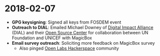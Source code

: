 2018-02-07
==========

* **GPG keysigning**: Signed all keys from FOSDEM event
* **Outreach to DIAL**: Emailed Michael Downey of [Digital Impact Alliance](https://digitalimpactalliance.org/) (DIAL) and their [Open Source Center](http://www.osc.dial.community) for collaboration between UN Foundation and UNICEF with MagicBox
* **Email survey outreach**: Soliciting more feedback on MagicBox survey
	* Also pinged [Open Labs Hackerspace](https://forum.openlabs.cc/t/feedback-on-unicef-open-source-project/986) community
